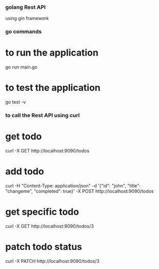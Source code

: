 ### golang Rest API
using gin framework

### go commands
# to run the application
go run main.go 
# to test the application
go test -v

### to call the Rest API using curl
# get todo
curl -X GET http://localhost:9090/todos

# add todo
curl -H "Content-Type: application/json" -d '{"id": "john", "title": "changeme", "completed": true}' -X POST http://localhost:9090/todos

# get specific todo
curl -X GET http://localhost:9090/todos/3

# patch todo status
curl -X PATCH http://localhost:9090/todos/3